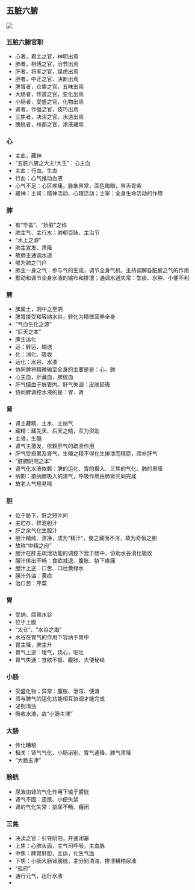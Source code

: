 ## 五脏六腑

![](https://i.imgur.com/hzmQTmd.png)

### 五脏六腑官职
- 心者，君主之官，神明出焉
- 肺者，相傅之官，治节出焉
- 肝者，将军之官，谋虑出焉
- 胆者，中正之官，决断出焉
- 脾胃者，仓廪之官，五味出焉
- 大肠者，传道之官，变化出焉
- 小肠者，受盛之官，化物出焉
- 肾者，作强之官，伎巧出焉
- 三焦者，决渎之官，水道出焉
- 膀胱者，州都之官，津液藏焉

### 心

- 主血，藏神
- “五脏六腑之大主/大王”：心主血
- 主血：行血、生血
- 行血：心气推动血液
- 心气不足：心区疼痛，脉象异常，面色晦暗，唇舌青紫
- 藏神：主司：精神活动、心理活动；主宰：全身生命活动的作用

### 肺

- 有“华盖”、“娇脏”之称
- 肺主气、主行水；肺朝百脉、主治节
- “水上之源”
- 肺主宣发、肃降
- 故肺主通调水道
- 喉为肺之门户
- 肺主一身之气：参与气的生成，调节全身气机，主持调解各脏腑之气的作用
- 推动和调节全身水液的输布和排泄；通调水道失常：生痰、水肿、小便不利

### 脾

- 脾属土，阴中之至阴
- 脾胃接受和容纳水谷，转化为精微营养全身
- “气血生化之源”
- “后天之本”
- 脾主运化
- 运：转运、输送
- 化：消化、吸收
- 运化：水谷、水液
- 协同脾将精微输至全身的主要是是：心、肺
- 心主血，肝藏血，脾统血
- 肝气摄血于脉管内。肝气失调：皮肤瘀斑
- 协同脾调控水液的是：胃、肾

### 肾

- 肾主藏精、主水、主纳气
- 藏精：藏先天、后天之精，互为资助
- 主骨，生髓
- 肾气主激发，依赖肝气的疏泄作用
- 肝气受损累及肾气，生殖之精不得化生排泄而精瘀，须补肝气
- “脏腑阴阳之本”
- 肾气化水液依赖：脾的运化、胃的摄入、三焦的气化、肺的肃降
- 纳期：摄纳肺吸入的清气，呼吸作用由肺肾共同完成
- 故老人气短易喘

### 胆
- 位于胁下，肝之短叶间
- 主贮存、排泄胆汁
- 肝之余气化生胆汁
- 胆汁精纯、清净，成为“精汁”，使之藏而不泻，故为奇恒之腑
- 故称“中精之府”
- 胆汁在肝主疏泄功能的调控下泄于肠中，协助水谷消化吸收
- 胆汁排出不畅：食欲减退、腹胀、胁下疼痛
- 胆汁上逆：口苦、口吐黄绿水
- 胆汁外溢：黄疸
- 治口苦：芹菜

### 胃
- 受纳、腐熟水谷
- 位于上腹
- “太仓”、“水谷之海”
- 水谷在胃气的作用下容纳于胃中
- 胃主降，脾主升
- 胃气上逆：嗳气，烧心，呕吐
- 胃气失通：食欲不振、腹胀、大便秘结

### 小肠
- 受盛化物；异常：腹胀、泄泻、便溏
- 须与脾气的运化功能相互协调才能完成
- 泌别清浊
- 吸收水液，故“小肠主液”


### 大肠
- 传化糟粕
- 相关：肾气气化、小肠泌别、胃气通降、肺气肃降
- “大肠主津”

### 膀胱
- 尿液由肾的气化作用下输于膀胱
- 肾气不固：遗尿、小便失禁
- 肾的气化失常：排尿不畅、癃闭

### 三焦
- 决渎之官：引导阴阳，开通闭塞
- 上焦：心肺头面，主气司呼吸，主血脉
- 中焦：脾胃肝胆，主运，化生气血
- 下焦：小肠大肠肾膀胱，主分别清浊，排泄糟粕尿液
- “孤府”
- 通行元气，运行水液
- 